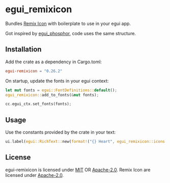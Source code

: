 # egui_remixicon

Bundles [Remix Icon](https://remixicon.com/) with boilerplate to use in your egui app.

Got inspired by [egui_phosphor](https://github.com/amPerl/egui-phosphor), code uses the same structure.

## Installation

Add the crate as a dependency in Cargo.toml:

```toml
egui-remixicon = "0.26.2"
```

On startup, update the fonts in your egui context:

```rust
let mut fonts = egui::FontDefinitions::default();
egui_remixicon::add_to_fonts(&mut fonts);

cc.egui_ctx.set_fonts(fonts);
```

## Usage

Use the constants provided by the crate in your text:

```rust
ui.label(egui::RichText::new(format!("{} Heart", egui_remixicon::icons::HEARTS_FILL)).size(32.0));
```

## License

egui-remixicon is licensed under [MIT](LICENSE-MIT) OR [Apache-2.0](LICENSE-APACHE). Remix Icon are licensed under [Apache-2.0](https://github.com/Remix-Design/remixicon/blob/master/License).
